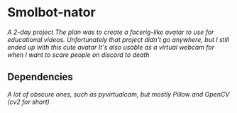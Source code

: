 # Smolbot-nator
*A 2-day project*
*The plan was to create a facerig-like avatar to use for educational videos. Unfortunately that project didn't go anywhere, but I still ended up with this cute avatar*
*It's also usable as a virtual webcam for when I want to scare people on discord to death*

## Dependencies
*A lot of obscure ones, such as pyvirtualcam, but mostly Pillow and OpenCV (cv2 for short)*